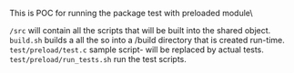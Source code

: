 This is POC for running the package test with preloaded module\

```/src``` will contain all the scripts that will be built into  the shared object.\
```build.sh``` builds a all the so into a /build directory that is created run-time.\
```test/preload/test.c``` sample script- will be replaced by actual tests.\
```test/preload/run_tests.sh``` run the test scripts.

